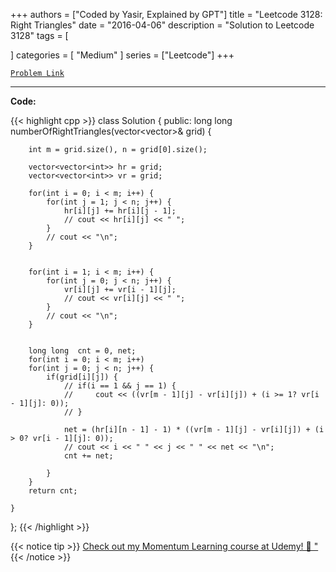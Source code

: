 
+++
authors = ["Coded by Yasir, Explained by GPT"]
title = "Leetcode 3128: Right Triangles"
date = "2016-04-06"
description = "Solution to Leetcode 3128"
tags = [
    
]
categories = [
    "Medium"
]
series = ["Leetcode"]
+++



[`Problem Link`](https://leetcode.com/problems/right-triangles/description/)

---

**Code:**

{{< highlight cpp >}}
class Solution {
public:
    long long numberOfRightTriangles(vector<vector<int>>& grid) {
        
        int m = grid.size(), n = grid[0].size();
        
        vector<vector<int>> hr = grid;
        vector<vector<int>> vr = grid;        
        
        for(int i = 0; i < m; i++) {
            for(int j = 1; j < n; j++) {
                hr[i][j] += hr[i][j - 1];
                // cout << hr[i][j] << " ";
            }
            // cout << "\n";
        }


        for(int i = 1; i < m; i++) {
            for(int j = 0; j < n; j++) {
                vr[i][j] += vr[i - 1][j];            
                // cout << vr[i][j] << " ";
            }
            // cout << "\n";
        }


        long long  cnt = 0, net;
        for(int i = 0; i < m; i++)
        for(int j = 0; j < n; j++) {
            if(grid[i][j]) {
                // if(i == 1 && j == 1) {
                //     cout << ((vr[m - 1][j] - vr[i][j]) + (i >= 1? vr[i - 1][j]: 0));                    
                // }

                net = (hr[i][n - 1] - 1) * ((vr[m - 1][j] - vr[i][j]) + (i > 0? vr[i - 1][j]: 0));
                // cout << i << " " << j << " " << net << "\n";
                cnt += net;
                
            }
        }        
        return cnt;
        
    }
};
{{< /highlight >}}


{{< notice tip >}}
[Check out my Momentum Learning course at Udemy! 🚀 "](https://www.udemy.com/course/blind-75-the-data-structures-and-algorithms-essentials/)
{{< /notice >}}

